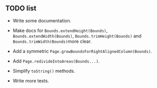 TODO list
---------

* Write some documentation.

* Make docs for `Bounds.extendHeight(Bounds)`, `Bounds.extendWidth(Bounds)`, `Bounds.trimHeight(Bounds)` and `Bounds.trimWidth(Bounds)`more clear.

* Add a symmetric `Page.growBoundsForRightAlignedColumn(Bounds)`.

* Add `Page.redivideIntoAreas(Bounds...)`.

* Simplify `toString()` methods.

* Write more tests.
